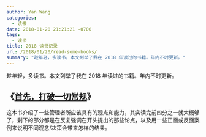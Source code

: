 ```yaml
---
author: Yan Wang
categories:
  - 读书
date: 2018-01-20 21:21:21 -0700
tags:
  - 读书
title: 2018 读书记录
url: /2018/01/20/read-some-books/
summary: "趁年轻，多读书。本文列举了我在 2018 年读过的书籍。年内不时更新。"
---
```



趁年轻，多读书。本文列举了我在 2018 年读过的书籍。年内不时更新。


## 《[首先，打破一切常规](https://www.amazon.cn/dp/B00EU6DRDM)》

这本书介绍了一些管理者所应该具有的观点和能力，其实读完前四分之一就大概够了，剩下的部分都是在反复强调在开头提出的那些论点，以及用一些正面或反面案例来说明不同观念/决策会带来怎样的结果。
